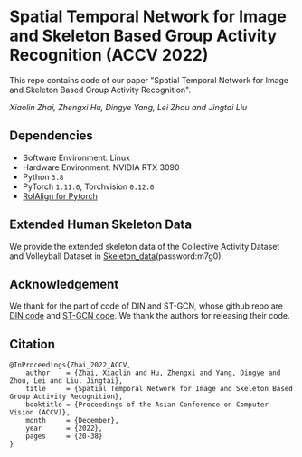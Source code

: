 # Spatial Temporal Network for Image and Skeleton Based Group Activity Recognition (ACCV 2022)

This repo contains code of our paper "Spatial Temporal Network for Image and Skeleton Based Group Activity Recognition". 

_Xiaolin Zhai, Zhengxi Hu, Dingye Yang, Lei Zhou and Jingtai Liu_
        


## Dependencies

- Software Environment: Linux 
- Hardware Environment: NVIDIA RTX 3090
- Python `3.8`
- PyTorch `1.11.0`, Torchvision `0.12.0`
- [RoIAlign for Pytorch](https://github.com/longcw/RoIAlign.pytorch)



## Extended Human Skeleton Data

We provide the extended skeleton data of the Collective Activity Dataset and Volleyball Dataset in [Skeleton_data](https://pan.baidu.com/s/1trCJtfyV3yQ7j8VMRZlG-w)(password:m7g0).

## Acknowledgement

We thank for the part of code of DIN and ST-GCN, whose github repo are [DIN code](https://github.com/JacobYuan7/DIN-Group-Activity-Recognition-Benchmark) and [ST-GCN code](https://github.com/yysijie/st-gcn). We thank the authors for releasing their code.

## Citation

```
@InProceedings{Zhai_2022_ACCV,
    author    = {Zhai, Xiaolin and Hu, Zhengxi and Yang, Dingye and Zhou, Lei and Liu, Jingtai},
    title     = {Spatial Temporal Network for Image and Skeleton Based Group Activity Recognition},
    booktitle = {Proceedings of the Asian Conference on Computer Vision (ACCV)},
    month     = {December},
    year      = {2022},
    pages     = {20-38}
}
```
